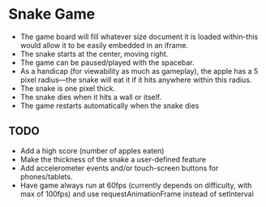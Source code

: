 # Snake Game

- The game board will fill whatever size document it is loaded within-this would allow it to be easily embedded in an iframe.
- The snake starts at the center, moving right.
- The game can be paused/played with the spacebar.
- As a handicap (for viewability as much as gameplay), the apple has a 5 pixel radius—the snake will eat it if it hits anywhere within this radius.
- The snake is one pixel thick.
- The snake dies when it hits a wall or itself.
- The game restarts automatically when the snake dies

## TODO
- Add a high score (number of apples eaten)
- Make the thickness of the snake a user-defined feature
- Add accelerometer events and/or touch-screen buttons for phones/tablets.
- Have game always run at 60fps (currently depends on difficulty, with max of 100fps) and use requestAnimationFrame instead of setInterval
